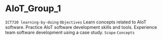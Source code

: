 # AIoT_Group_1
```ICT720 learning-by-doing```
```Objectives```
Learn concepts related to AIoT software.
Practice AIoT software development skills and tools.
Experience team software development using a case study.
```Scope```
```Concepts```

